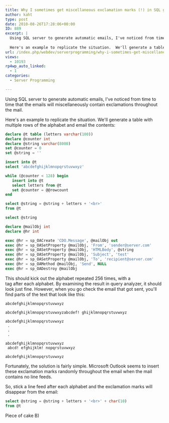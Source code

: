 ```yaml
---
title: Why I sometimes get miscellaneous exclamation marks (!) in SQL generated emails
author: kaht
type: post
date: 2010-08-26T17:28:06+00:00
ID: 889
excerpt: |
  Using SQL server to generate automatic emails, I've noticed from time to time that the emails will miscellaneously contain exclamations throughout the mail.
  
  Here's an example to replicate the situation.  We'll generate a table with multiple rows of t&hellip;
url: /index.php/webdev/serverprogramming/why-i-sometimes-get-miscellaneous-exclam/
views:
  - 10193
rp4wp_auto_linked:
  - 1
categories:
  - Server Programming

---
```

Using SQL server to generate automatic emails, I've noticed from time to time that the emails will miscellaneously contain exclamations throughout the mail.

Here's an example to replicate the situation. We'll generate a table with multiple rows of the alphabet and email the contents:

```sql
declare @t table (letters varchar(100))
declare @counter int
declare @string varchar(8000)
set @counter = 0
set @string = ''

insert into @t
select 'abcdefghijklmnopqrstuvwxyz'

while (@counter < 128) begin
   insert into @t
   select letters from @t
   set @counter = @@rowcount
end

select @string = @string + letters + '<br>'
from @t

select @string

declare @mailObj int
declare @hr int

exec @hr = sp_OACreate 'CDO.Message', @mailObj out
exec @hr = sp_OASetProperty @mailObj, 'From', 'sender@server.com'
exec @hr = sp_OASetProperty @mailObj, 'HTMLBody', @string
exec @hr = sp_OASetProperty @mailObj, 'Subject', 'test'
exec @hr = sp_OASetProperty @mailObj, 'To', 'recipient@server.com'
exec @hr = sp_OAMethod @mailObj, 'Send', NULL
exec @hr = sp_OADestroy @mailObj
```

This should kick out the alphabet repeated 256 times, with a <br> tag after each alphabet. By examining the result in query analyzer, it should look just fine. However, when you go check the email that got sent, you'll find parts of the text that look like this:

<code class="codespan">abcdefghijklmnopqrstuvwxyz<br />
abcdefghijklmnopqrstuvwxyzabcdef! ghijklmnopqrstuvwxyz<br />
abcdefghijklmnopqrstuvwxyz<br />
.<br />
.<br />
.<br />
abcdefghijklmnopqrstuvwxyz<br />
abcd! efghijklm! nopqrstuvwxyz<br />
abcdefghijklmnopqrstuvwxyz</code>

Fortunately, the solution is fairly simple. Microsoft Outlook seems to insert these exclamation marks randomly throughout the email when the mail contains no line feeds.

So, stick a line feed after each alphabet and the exclamation marks will disappear from the email:

```sql
select @string = @string + letters + '<br>' + char(10)
from @t
```
Piece of cake B)